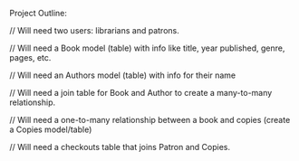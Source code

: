 Project Outline:

// Will need two users: librarians and patrons.

// Will need a Book model (table) with info like title, year published, genre, pages, etc.

// Will need an Authors model (table) with info for their name

// Will need a join table for Book and Author to create a many-to-many relationship.

//  Will need a one-to-many relationship between a book and copies (create a Copies model/table)

// Will need a checkouts table that joins Patron and Copies.
